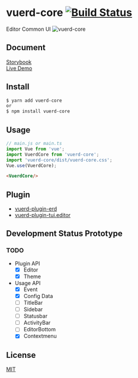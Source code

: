 # vuerd-core [![Build Status](https://travis-ci.com/vuerd/vuerd-core.svg?branch=master)](https://travis-ci.com/vuerd/vuerd-core)
Editor Common UI
![vuerd-core](https://user-images.githubusercontent.com/45829489/69156939-8c146b80-0b27-11ea-99ed-6f1b8ce3c3ae.gif)

## Document
[Storybook](https://vuerd.github.io/vuerd-docs/)   
[Live Demo](https://vuerd.github.io/vuerd-docs/iframe.html?id=demo-live--vuerd-core)

## Install
```bash
$ yarn add vuerd-core
or
$ npm install vuerd-core
```
## Usage
```js
// main.js or main.ts
import Vue from 'vue';
import VuerdCore from 'vuerd-core';
import 'vuerd-core/dist/vuerd-core.css';
Vue.use(VuerdCore);
```
```html
<VuerdCore/>
```

## Plugin
- [vuerd-plugin-erd](https://github.com/vuerd/vuerd-plugin-erd)
- [vuerd-plugin-tui.editor](https://github.com/vuerd/vuerd-plugin-tui.editor)

## Development Status Prototype
### TODO
- Plugin API
  - [x] Editor
  - [x] Theme
- Usage API
  - [x] Event
  - [x] Config Data
  - [ ] TitleBar
  - [ ] Sidebar
  - [ ] Statusbar
  - [ ] ActivityBar
  - [ ] EditorBottom
  - [x] Contextmenu

## License
[MIT](https://github.com/vuerd/vuerd-core/blob/master/LICENSE)
